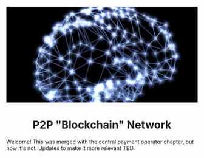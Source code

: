 <p align="center">
    <img src="neurons.jpg" alt="neurons">  
</p>

<h1 align="center">
    P2P "Blockchain" Network
</h1>

Welcome! This was merged with the central payment operator chapter, but now it's not. Updates to make it more relevant TBD.
